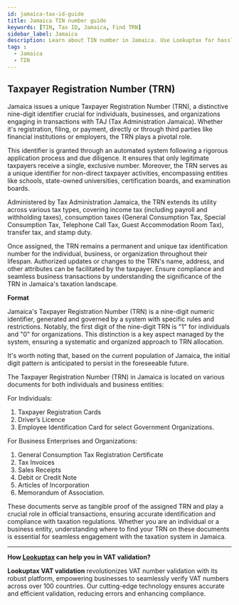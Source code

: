 ```yaml
---
id: jamaica-tax-id-guide
title: Jamaica TIN number guide
keywords: [TIN, Tax ID, Jamaica, Find TRN]
sidebar_label: Jamaica
description: Learn about TIN number in Jamaica. Use Lookuptax for hassle-free tax id validation in Jamaica and other 100+ countries
tags : 
  - Jamaica
  - TIN
---
```


## Taxpayer Registration Number (TRN)

Jamaica issues a unique Taxpayer Registration Number (TRN), a distinctive nine-digit identifier crucial for individuals, businesses, and organizations engaging in transactions with TAJ (Tax Administration Jamaica). Whether it's registration, filing, or payment, directly or through third parties like financial institutions or employers, the TRN plays a pivotal role.

This identifier is granted through an automated system following a rigorous application process and due diligence. It ensures that only legitimate taxpayers receive a single, exclusive number. Moreover, the TRN serves as a unique identifier for non-direct taxpayer activities, encompassing entities like schools, state-owned universities, certification boards, and examination boards.

Administered by Tax Administration Jamaica, the TRN extends its utility across various tax types, covering income tax (including payroll and withholding taxes), consumption taxes (General Consumption Tax, Special Consumption Tax, Telephone Call Tax, Guest Accommodation Room Tax), transfer tax, and stamp duty.

Once assigned, the TRN remains a permanent and unique tax identification number for the individual, business, or organization throughout their lifespan. Authorized updates or changes to the TRN's name, address, and other attributes can be facilitated by the taxpayer. Ensure compliance and seamless business transactions by understanding the significance of the TRN in Jamaica's taxation landscape.

**Format**

Jamaica's Taxpayer Registration Number (TRN) is a nine-digit numeric identifier, generated and governed by a system with specific rules and restrictions. Notably, the first digit of the nine-digit TRN is "1" for individuals and "0" for organizations. This distinction is a key aspect managed by the system, ensuring a systematic and organized approach to TRN allocation.

It's worth noting that, based on the current population of Jamaica, the initial digit pattern is anticipated to persist in the foreseeable future. 

The Taxpayer Registration Number (TRN) in Jamaica is located on various documents for both individuals and business entities:

For Individuals:
1. Taxpayer Registration Cards
2. Driver’s Licence
3. Employee Identification Card for select Government Organizations.

For Business Enterprises and Organizations:
1. General Consumption Tax Registration Certificate
2. Tax Invoices
3. Sales Receipts
4. Debit or Credit Note
5. Articles of Incorporation
6. Memorandum of Association.

These documents serve as tangible proof of the assigned TRN and play a crucial role in official transactions, ensuring accurate identification and compliance with taxation regulations. Whether you are an individual or a business entity, understanding where to find your TRN on these documents is essential for seamless engagement with the taxation system in Jamaica.


----
**How [Lookuptax](https://lookuptax.com/) can help you in VAT validation?**

**Lookuptax VAT validation** revolutionizes VAT number validation with its robust platform, empowering businesses to seamlessly verify VAT numbers across over 100 countries. Our cutting-edge technology ensures accurate and efficient validation, reducing errors and enhancing compliance.
